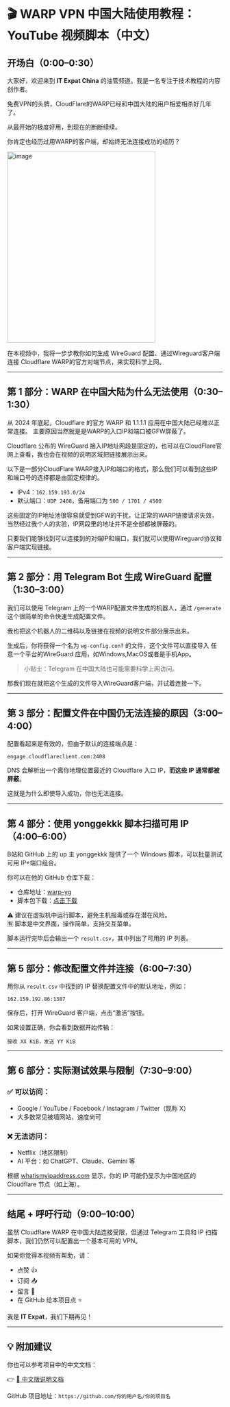# 🎬 WARP VPN 中国大陆使用教程：YouTube 视频脚本（中文）

## 开场白（0:00–0:30）

大家好，欢迎来到 **IT Expat China** 的油管频道。我是一名专注于技术教程的内容创作者。

免费VPN的头牌，CloudFlare的WARP已经和中国大陆的用户相爱相杀好几年了。

从最开始的极度好用，到现在的断断续续。

你肯定也经历过用WARP的客户端，却始终无法连接成功的经历？  

<img width="346" height="446" alt="image" src="https://github.com/user-attachments/assets/af6efca7-2485-401d-aac1-a47754b0a2c8" />


在本视频中，我将一步步教你如何生成 WireGuard 配置、通过Wireguard客户端连接 Cloudflare WARP的官方对端节点，来实现科学上网。

---

## 第 1 部分：WARP 在中国大陆为什么无法使用（0:30–1:30）

从 2024 年底起，Cloudflare 的官方 WARP 和 1.1.1.1 应用在中国大陆已经难以正常连接。 主要原因当然就是是WARP的入口IP和端口被GFW屏蔽了。

Cloudflare 公布的 WireGuard 接入IP地址网段是固定的，也可以在CloudFlare官网上查看，我也会在视频的说明区域把链接展示出来。


以下是一部分CloudFlare WARP接入IP和端口的格式，那么我们可以看到这些IP和端口号的选择都是由固定规律的。

- IPv4：`162.159.193.0/24`
- 默认端口：`UDP 2408`，备用端口为 `500 / 1701 / 4500`

这些固定的IP地址池很容易就受到GFW的干扰，让正常的WARP链接请求失效，当然经过我个人的实验，IP网段里的地址并不是全部都被屏蔽的。

只要我们能够找到可以连接到的对端IP和端口，我们就可以使用Wireguard协议和客户端实现链接。

---

## 第 2 部分：用 Telegram Bot 生成 WireGuard 配置（1:30–3:00）

我们可以使用 Telegram 上的一个WARP配置文件生成的机器人，通过 `/generate` 这个很简单的命令快速生成配置文件。

我也把这个机器人的二维码以及链接在视频的说明文件部分展示出来。

生成后，你将获得一个名为 `wg-config.conf` 的文件，这个文件可以直接导入 任意一个平台的WireGuard 应用，如Windows,MacOS或者是手机App。

> 小贴士：Telegram 在中国大陆也可能需要科学上网访问。

那我们现在就把这个生成的文件导入WireGuard客户端，并试着连接一下。

---

## 第 3 部分：配置文件在中国仍无法连接的原因（3:00–4:00）

配置看起来是有效的，但由于默认的连接端点是：

```
engage.cloudflareclient.com:2408
```

DNS 会解析出一个离你地理位置最近的 Cloudflare 入口 IP，**而这些 IP 通常都被屏蔽**。

这就是为什么即使导入成功，你也无法连接。

---

## 第 4 部分：使用 yonggekkk 脚本扫描可用 IP（4:00–6:00）

B站和 GitHub 上的 up 主 yonggekkk 提供了一个 Windows 脚本，可以批量测试可用 IP+端口组合。

你可以在他的 GitHub 仓库下载：

- 仓库地址：[warp-yg](https://github.com/yonggekkk/warp-yg)
- 脚本包下载：[点击下载](https://github.com/yonggekkk/warp-yg/raw/refs/heads/main/WIN%E7%AB%AFwarp%E8%87%AA%E9%80%89IP-v23.11.15.zip)

⚠️ 建议在虚拟机中运行脚本，避免主机报毒或存在潜在风险。  
🈶 脚本是中文界面，操作简单，支持交互菜单。

脚本运行完毕后会输出一个 `result.csv`，其中列出了可用的 IP 列表。

---

## 第 5 部分：修改配置文件并连接（6:00–7:30）

用你从 `result.csv` 中找到的 IP 替换配置文件中的默认地址，例如：

```
162.159.192.86:1387
```

保存后，打开 WireGuard 客户端，点击“激活”按钮。

如果设置正确，你会看到数据开始传输：

```
接收 XX KiB，发送 YY KiB
```

---

## 第 6 部分：实际测试效果与限制（7:30–9:00）

### ✅ 可以访问：
- Google / YouTube / Facebook / Instagram / Twitter（现称 X）
- 大多数常见被墙网站，速度尚可

### ❌ 无法访问：
- Netflix（地区限制）
- AI 平台：如 ChatGPT、Claude、Gemini 等

根据 [whatismyipaddress.com](https://whatismyipaddress.com) 显示，你的 IP 可能仍显示为中国地区的 Cloudflare 节点（如上海）。

---

## 结尾 + 呼吁行动（9:00–10:00）

虽然 Cloudflare WARP 在中国大陆连接受限，但通过 Telegram 工具和 IP 扫描脚本，我们仍然可以配置出一个基本可用的 VPN。

如果你觉得本视频有帮助，请：

- 点赞 👍
- 订阅 📥
- 留言 💬
- 在 GitHub 给本项目点 ⭐️

我是 **IT Expat**，我们下期再见！

---

## 💡 附加建议

你也可以参考项目中的中文文档：

👉 [📘 中文版说明文档](./readme_cn.md)

GitHub 项目地址：`https://github.com/你的用户名/你的项目名`
